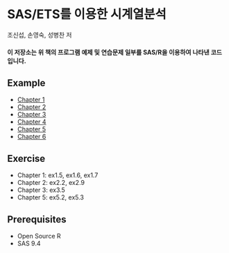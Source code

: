 # SAS/ETS를 이용한 시계열분석

조신섭, 손영숙, 성병찬 저

#### 이 저장소는 위 책의 프로그램 예제 및 연습문제 일부를 SAS/R을 이용하여 나타낸 코드입니다.

## Example

- [Chapter 1](https://github.com/Bricoler/time-series-analysis/tree/master/chapter1)
- [Chapter 2](https://github.com/Bricoler/time-series-analysis/tree/master/chapter2)
- [Chapter 3](https://github.com/Bricoler/time-series-analysis/tree/master/chapter3)
- [Chapter 4](https://github.com/Bricoler/time-series-analysis/tree/master/chapter4)
- [Chapter 5](https://github.com/Bricoler/time-series-analysis/tree/master/chapter5)
- [Chapter 6](https://github.com/Bricoler/time-series-analysis/tree/master/chapter6)

## Exercise

- Chapter 1: ex1.5, ex1.6, ex1.7
- Chapter 2: ex2.2, ex2.9
- Chapter 3: ex3.5
- Chapter 5: ex5.2, ex5.3

## Prerequisites

- Open Source R
- SAS 9.4
 
